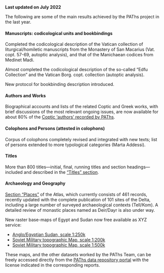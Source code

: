 **Last updated on July 2022**

The following are some of the main results achieved by the PAThs project in the last year.

#### Manuscripts: codicological units and bookbindings

Completed the codicological description of the Vatican collection of liturgical/homiletic manuscripts from the Monastery of San Macarius (Vat. copt. 57-69, autoptic analysis), and that of the Manichaean codices from Medinet Madi.

Almost completed the codicological description of the so-called “Edfu Collection” and the Vatican Borg. copt. collection (autoptic analysis).

New protocol for bookbinding description introduced.


#### Authors and Works

Biographical accounts and lists of the related Coptic and Greek works, with brief discussions of the most relevant ongoing issues, are now available for about 80% of the [Coptic ‘authors’ recorded by PAThs](search/authors/all).


#### Colophons and Persons (attested in colophons)

Corpus of colophons completely revised and integrated with new texts; list of persons extended to more typological categories (Marta Addessi).


#### Titles

More than 800 titles—initial, final, running titles and section headings—included and described in the [“Titles” section](search/titles/all).


#### Archaeology and Geography

[Section “Places”](search/places/all) of the Atlas, which currently consists of 461 records, recently updated with the complete publication of 101 sites of the Delta, including a large number of surveyed archaeological contexts (Tell/Kom). A detailed review of monastic places named as Deir/Dayr is also under way.

New raster base-maps of Egypt and Sudan now free available as XYZ service:
- [Anglo/Egyptian Sudan, scale 1:250k](https://docs.paths-erc.eu/data/#sudan_1_250_000_/_anglo_egyptian_sudan)
- [Soviet Military topographic Map, scale 1:200k](https://docs.paths-erc.eu/data/#soviet_military_topographic_maps_1_200_000__1985)
- [Soviet Military topographic Map, scale 1:500k](https://docs.paths-erc.eu/data/#soviet_military_topographic_maps_1_500_000__1954)

These maps, and the other datasets worked by the PAThs Team, can be freely accessed directly from the [PAThs data repository portal](https://docs.paths-erc.eu/data/) with the license indicated in the corresponding reports.



